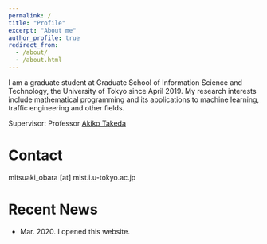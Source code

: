 ```yaml
---
permalink: /
title: "Profile"
excerpt: "About me"
author_profile: true
redirect_from: 
  - /about/
  - /about.html
---
```


I am a graduate student at Graduate School of Information Science and Technology, the University of Tokyo since April 2019. My research interests include mathematical programming and its applications to machine learning, traffic engineering and other fields.

Supervisor: Professor [Akiko Takeda](https://www.or.mist.i.u-tokyo.ac.jp/takeda/index-e.html)

Contact
========
mitsuaki_obara [at] mist.i.u-tokyo.ac.jp

Recent News
========
- Mar. 2020. I opened this website.
